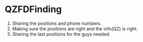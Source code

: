 # QZFDFinding
1. Sharing the positions and phone numbers.
2. Making sure the positions are right and the info(QZ) is right.
3. Sharing the last positions for the guys needed.
